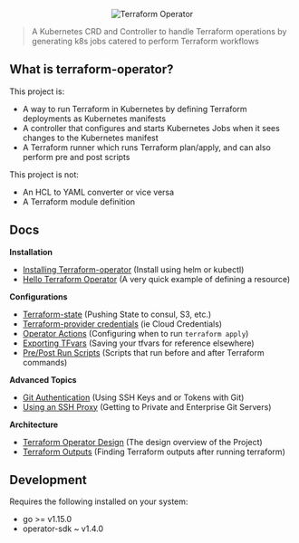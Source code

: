 <p align="center">
<img src="https://s3.amazonaws.com/classic.isaaguilar.com/terraform-operator-logo.gif" alt="Terraform Operator"></img>
</p>

> A Kubernetes CRD and Controller to handle Terraform operations by generating k8s jobs catered to perform Terraform workflows

## What is terraform-operator?

This project is:

- A way to run Terraform in Kubernetes by defining Terraform deployments as Kubernetes manifests
- A controller that configures and starts Kubernetes Jobs when it sees changes to the Kubernetes manifest
- A Terraform runner which runs Terraform plan/apply, and can also perform pre and post scripts

This project is not:

- An HCL to YAML converter or vice versa
- A Terraform module definition

## Docs

**Installation**

- [Installing Terraform-operator](docs/README.md#install-the-controller-and-crds) (Install using helm or kubectl)
- [Hello Terraform Operator](docs/README.md#hello-terraform-operator-example) (A very quick example of defining a resource)

**Configurations**

- [Terraform-state](docs/terraform-state.md) (Pushing State to consul, S3, etc.)
- [Terraform-provider credentials](docs/provider-credentials.md) (ie Cloud Credentials)
- [Operator Actions](docs/operator-actions.md) (Configuring when to run `terraform apply`)
- [Exporting TFvars](docs/extra-features.md#exporting-tfvars-to-git) (Saving your tfvars for reference elsewhere)
- [Pre/Post Run Scripts](docs/extra-features.md#the-pre-run-script) (Scripts that run before and after Terraform commands)

**Advanced Topics**

- [Git Authentication](docs/advanced/authentication-for-git.md) (Using SSH Keys and or Tokens with Git)
- [Using an SSH Proxy](docs/advanced/proxy.md) (Getting to Private and Enterprise Git Servers)

**Architecture**

- [Terraform Operator Design](docs/architecture.md) (The design overview of the Project)
- [Terraform Outputs](docs/architecture.md#outputs) (Finding Terraform outputs after running terraform)


## Development

Requires the following installed on your system:

- go >= v1.15.0
- operator-sdk ~ v1.4.0

